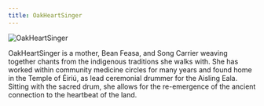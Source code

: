 ```yaml
---
title: OakHeartSinger
---
```


![OakHeartSinger](../images/OakHeartSinger.png)

OakHeartSinger is a mother, Bean Feasa, and Song Carrier weaving together chants from the indigenous traditions she walks with. She has worked within community medicine circles for many years and found home in the Temple of Éiriú, as lead ceremonial drummer for the Aisling Eala. Sitting with the sacred drum, she allows for the re-emergence of the ancient connection to the heartbeat of the land.
